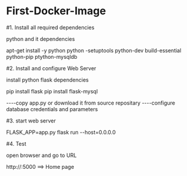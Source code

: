 # First-Docker-Image
#1. Install all required dependencies

python and it dependencies

apt-get install -y python python -setuptools python-dev build-essential python-pip ptython-mysqldb

#2. Install and configure Web Server

install python flask dependencies

pip install flask
pip install flask-mysql

----copy app.py or download it from source repositary
----configure database credentials and parameters

#3. start web server

FLASK_APP=app.py flask run --host=0.0.0.0

#4. Test

open browser and go to URL

http://<ip>:5000    ==> Home page
